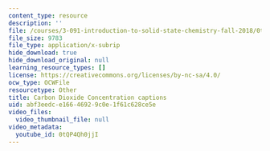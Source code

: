 ```yaml
---
content_type: resource
description: ''
file: /courses/3-091-introduction-to-solid-state-chemistry-fall-2018/0tQP4Qh0jjI_captions.webvtt
file_size: 9783
file_type: application/x-subrip
hide_download: true
hide_download_original: null
learning_resource_types: []
license: https://creativecommons.org/licenses/by-nc-sa/4.0/
ocw_type: OCWFile
resourcetype: Other
title: Carbon Dioxide Concentration captions
uid: abf3eedc-e166-4692-9c0e-1f61c628ce5e
video_files:
  video_thumbnail_file: null
video_metadata:
  youtube_id: 0tQP4Qh0jjI
---
```


